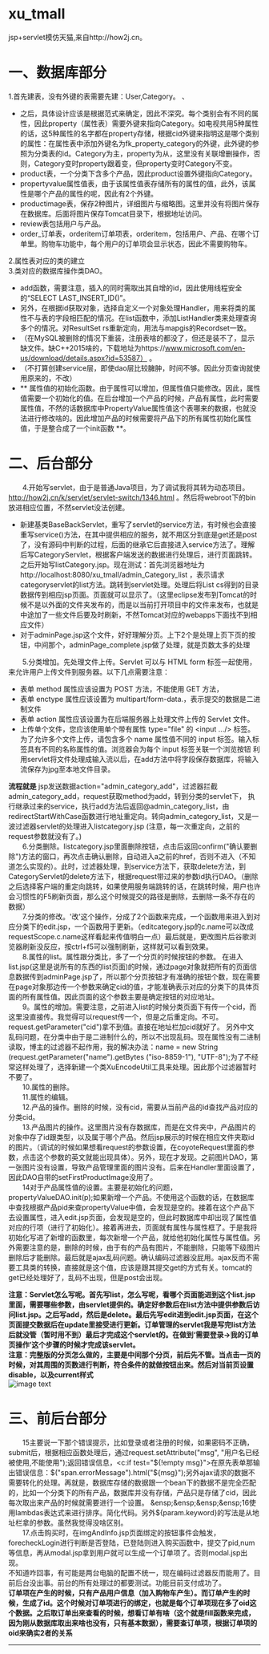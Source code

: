 # xu_tmall
jsp+servlet模仿天猫,来自http://how2j.cn。


# 一、数据库部分

1.首先建表，没有外键的表需要先建：User,Category。   、

- 之后，具体设计应该是根据范式来确定，因此不深究。每个类别会有不同的属性，因此property（属性表）需要外键来指向Category。如电视共用5种属性的话，这5种属性的名字都在property存储，根据cid外键来指明这是哪个类别的属性：在属性表中添加外键名为fk_property_category的外键，此外键的参照为分类表的id。Category为主，property为从，这里没有关联增删操作，否则，Category变时property跟着变，但property变时Category不变。    
- product表，一个分类下含多个产品，因此product设置外键指向Category。    
- propertyvalue属性值表，由于该属性值表存储所有的属性的值，此外，该属性是哪个产品的属性的呢，因此有2个外键。    
- productimage表，保存2种图片，详细图片与缩略图。这里并没有将图片保存在数据库。后面将图片保存Tomcat目录下，根据地址访问。    
- review表包括用户与产品。     
- order_订单表，orderitem订单项表，orderitem，包括用户、产品、在哪个订单里。购物车功能中，每个用户的订单项会显示状态，因此不需要购物车。


2.属性表对应的类的建立   
3.类对应的数据库操作类DAO。

- add函数，需要注意，插入的同时需取出其自增的id，因此使用线程安全的“SELECT LAST_INSERT_ID()”。
- 另外，在根据id获取对象，选择自定义一个对象处理Handler，用来将类的属性不与表的字段相匹配的情况。在list函数中，添加ListHandler类来处理查询多个的情况。对ResultSet rs重新定向，用法与mapgis的Recordset一致。
- （在MySQL被删除的情况下重装，注册表啥的都没了，但还是装不了，显示缺文件。缺C++2015啥的，下载地址为https://www.microsoft.com/en-us/download/details.aspx?id=53587） 。
- （不打算创建service层，即使dao层比较臃肿，时间不够。因此分页查询就使用原来的，不改）
- ** 属性值的初始化函数。由于属性可以增加，但属性值只能修改。因此，属性值需要一个初始化的值。在后台增加一个产品的时候，产品有属性，此时需要属性值，不然的话数据库中PropertyValue属性值这个表哪来的数据，也就没法进行修改啥的。因此增加产品的时候需要将产品下的所有属性初始化属性值，于是整合成了一个init函数 **。

# 二、后台部分
&ensp;&ensp;&ensp;&ensp;4.开始写servlet，由于是普通Java项目，为了调试我将其转为动态项目。http://how2j.cn/k/servlet/servlet-switch/1346.html 。然后将webroot下的bin放进相应位置，不然servlet没法创建。  

- 新建基类BaseBackServlet，重写了servlet的service方法，有时候也会直接重写service()方法，在其中提供相应的服务，就不用区分到底是get还是post了，没有源码中判断的过程，后面的继承它后直接进入service方法了。理解后写CategoryServlet，根据客户端发送的数据进行处理后，进行页面跳转。之后开始写listCategory.jsp。现在测试：首先浏览器地址为http://localhost:8080/xu_tmall/admin_Category_list ，表示请求categoryservlet的list方法。跳转到servlet处理。处理后将List<Category> cs得到的目录数据传到相应jsp页面。页面就可以显示了。（这里eclipse发布到Tomcat的时候不是以外面的文件夹发布的，而是以当前打开项目中的文件来发布，也就是中途加了一些文件后要及时刷新，不然Tomcat对应的webapps下面找不到相应文件）
- 对于adminPage.jsp这个文件，好好理解分页。上下2个是处理上页下页的按钮，中间那个，adminPage_complete.jsp做了处理，就是页数太多的处理   

&ensp;&ensp;&ensp;&ensp;5.分类增加。先处理文件上传。Servlet 可以与 HTML form 标签一起使用，来允许用户上传文件到服务器。以下几点需要注意：

- 表单 method 属性应该设置为 POST 方法，不能使用 GET 方法，
- 表单 enctype 属性应该设置为 multipart/form-data.，表示提交的数据是二进制文件
- 表单 action 属性应该设置为在后端服务器上处理文件上传的 Servlet 文件。
- 上传单个文件，您应该使用单个带有属性 type="file" 的 <input .../> 标签。为了允许多个文件上传，请包含多个 name 属性值不同的 input 标签。输入标签具有不同的名称属性的值。浏览器会为每个 input 标签关联一个浏览按钮
利用servlet将文件处理成输入流以后，在add方法中将字段保存数据库，将输入流保存为jpg至本地文件目录。  

**流程就是**
jsp发送数据action="admin_category_add"，过滤器拦截admin_category_add，request获取method为add，转到分类的servlet下，
执行继承过来的service，执行add方法后返回@admin_category_list，由redirectStartWithCase函数进行地址重定向。转向admin_category_list，又是一波过滤器servlet的处理进入listcategory.jsp
(注意，每一次重定向，之前的request参数就没有了。)  
&ensp;&ensp;&ensp;&ensp;6.分类删除。listcategory.jsp里面删除按钮，点击后返回confirm("确认要删除")方法的窗口，再次点击确认删除，自动进入a之前的href，否则不进入（不知道怎么实现的）。此时，过滤器处理，到service方法下，获取delete方法，到CategoryServlet的delete方法下，根据request带过来的参数id执行DAO。（删除之后选择客户端的重定向跳转，如果使用服务端跳转的话，在跳转时候，用户也许会习惯性的F5刷新页面，那么这个时候提交的路径是删除，去删除一条不存在的数据）  
&ensp;&ensp;&ensp;&ensp;7.分类的修改。'改'这个操作，分成了2个函数来完成，一个函数用来进入到对应分类下的edit.jsp，一个函数用于更新。（editcategory.jsp的c.name可以改成requestScope.c.name这样看起来传值明白一点）最后就是，更改图片后谷歌浏览器刷新没反应，按ctrl+f5可以强制刷新，这样就可以看到效果。  
&ensp;&ensp;&ensp;&ensp;8.属性的list。属性跟分类比，多了一个分页的时候按钮的参数。
在进入list.jsp(这里是说所有的东西的list页面)的时候，通过page对象就把所有的页面信息数据传到adminPage.jsp了，所以那个分页按钮才有准确的按钮个数，现在需要在page对象那边传一个参数来确定cid的值，才能准确表示对应的分类下的具体页面的所有属性值。因此页面的这个参数主要是确定按钮的对应地址。  
&ensp;&ensp;&ensp;&ensp;9。属性的增加。需要注意，之前进入list的时候分类页面下有传一个cid，而这里没直接传。我觉得可以request传一个，但是之后重定向。不可。request.getParameter("cid")拿不到值。直接在地址栏加cid就好了。  另外中文乱码问题，在分类中由于是二进制什么的，所以不出现乱码。现在属性没有二进制读取，博主的过滤器不起作用，我的解决办法：name = new String (request.getParameter("name").getBytes ("iso-8859-1"), "UTF-8");为了不经常这样处理了，选择新建一个类XuEncodeUtil工具来处理。因此那个过滤器暂时不要了。  
&ensp;&ensp;&ensp;&ensp;10.属性的删除。  
&ensp;&ensp;&ensp;&ensp;11.属性的编辑。   
&ensp;&ensp;&ensp;&ensp;12.产品的操作。删除的时候，没有cid，需要从当前产品的id查找产品对应的分类cid。   
&ensp;&ensp;&ensp;&ensp;13.产品图片的操作。这里图片没有存数据库，而是在文件夹中，产品图片的对象中存了id跟类型，以及属于哪个产品。然后jsp展示的时候在相应文件夹取id的图片。（调试的时候如果想看request的参数设置，在coyoteRequest里面的参数，点击这个参数的英文就能出现具体）。另外，现在才发现。之前图片DAO，第一张图片没有设置，导致产品管理里面的图片没有。后来在Handler里面设置了，因此DAO自带的setFirstProductImage没用了。  
&ensp;&ensp;&ensp;&ensp;14对于产品属性值的设置。主要是初始化的问题，propertyValueDAO.init(p);如果新增一个产品。不使用这个函数的话，在数据库中查找根据产品pid来查propertyValue中值，会发现是空的。接着在这个产品下去设置属性，进入edit.jsp页面，会发现是空的，但此时数据库中却出现了属性值对应的行项（进行了初始化）。接着再进去，页面就有属性与属性框了。于是我将初始化写进了新增的函数里，每次新增一个产品，就给他初始化属性与属性值。另外需要注意的是，删除的时候，由于有的产品有图片，不能删除，只能等下级图片删除后才能删除。最后就是ajax乱码问题。确认编码过滤器没屁用。ajax反而不需要工具类的转换，直接就是这个值，应该是跟其提交get的方式有关。tomcat的get已经处理好了，乱码不出现，但是post会出现。
   
**注意：Servlet怎么写呢。首先写list，怎么写呢，看哪个页面能进到这个list.jsp里面，需要哪些参数，由servlet提供的。确定好参数后在list方法中提供参数后访问list.jsp。之后写add，然后是delete。最后先写edit进到edit.jsp页面，在这个页面提交数据后在update里接受进行更新。订单管理的servlet我是写完list方法后就没管（暂时用不到）最后才完成这个servlet的。在做到‘需要登录->我的订单页操作’这个步骤的时候才完成该servlet。**    
**注意：完整版的分页怎么做的，主要是中间那个分页，前后先不管。当点击一页的时候，对其周围的页数进行判断，符合条件的就做按钮出来。然后对当前页设置disable，以及current样式**  
![image text](https://github.com/xuzhuang1996/xu_tmall/blob/master/img_git/page.PNG)
      

# 三、前后台部分
&ensp;&ensp;&ensp;&ensp;15主要说一下那个错误提示，比如登录或者注册的时候，如果密码不正确，submit后，根据相应函数处理后，通过request.setAttribute("msg", "用户名已经被使用,不能使用");返回错误信息，<c:if test="${!empty msg}">在原先表单那输出错误信息：$("span.errorMessage").html("${msg}");另外ajax请求的数据不需要转化的处理。再就是，数据库存储的数据跟一个bean下的数据不是完全匹配的，比如一个分类下的所有产品，数据库并没有存储，产品只是存储了cid，因此每次取出来产品的时候就需要进行一个设置。  
&ensp;&ensp;&ensp;&ensp;16使用lambdas表达式来进行排序。简化代码。另外${param.keyword}的写法是从地址栏拿的参数。虽然我觉得没啥区别。   
&ensp;&ensp;&ensp;&ensp;17.点击购买时，在imgAndInfo.jsp页面绑定的按钮事件会触发，forecheckLogin进行判断是否登陆，已登陆则进入购买函数中，提交了pid,num等信息，再从modal.jsp拿到用户就可以生成一个订单项了。否则modal.jsp出现。  
不知道咋回事，有可能是两台电脑的配置不统一，现在编码过滤器反而能用了。目前后台没出事。前台的所有处理过的都要测试。功能目前支付成功了。  
**订单项在产生的时候，只有产品用户信息（加入购物车产生）。而订单产生的时候，生成了id。这个时候对订单项进行的绑定，也就是每个订单项现在多了oid这个数据。之后取订单出来查看的时候，想看订单有啥（这个就是fill函数来完成，因为刚从数据库取出来啥也没有，只有基本数据），需要查订单项，根据订单项的oid来确实2者的关系**   

-------------------------------------




